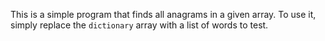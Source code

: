 This is a simple program that finds all anagrams in a given array. To use it, simply replace the `dictionary` array with a list of words to test.